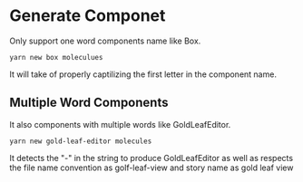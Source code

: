 # Generate Componet

Only support one word components name like Box.

```
yarn new box moleculues
```

It will take of properly captilizing the first letter in the component name.

## Multiple Word Components

It also components with multiple words like GoldLeafEditor.

```
yarn new gold-leaf-editor molecules
```

It detects the "-" in the string to produce GoldLeafEditor as well as respects the file name convention as golf-leaf-view and story name as gold leaf view
